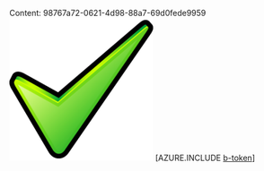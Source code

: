 Content: 98767a72-0621-4d98-88a7-69d0fede9959![image](e42b301a-c7d9-4e0e-ae68-2ee06dcc8eab.png)
[AZURE.INCLUDE [b-token](4f7b0885-1454-4668-83d8-93bdd3543c78.md)]
